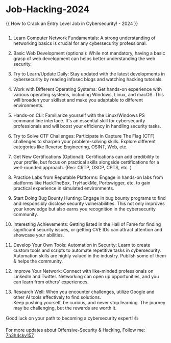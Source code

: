 # Job-Hacking-2024

{{ How to Crack an Entry Level Job in Cybersecurity! - 2024 }}

<img src="">


1. Learn Computer Network Fundamentals: 
A strong understanding of networking basics is crucial for any cybersecurity professional. 

2. Basic Web Development (optional): 
While not mandatory, having a basic grasp of web development can helps better understanding the web security.

3. Try to Learn/Update Daily:
Stay updated with the latest developments in cybersecurity by reading infosec blogs and watching hacking tutorials

4. Work with Different Operating Systems: 
Get hands-on  experience with various operating systems, including Windows, Linux,  and macOS. This will broaden your skillset and make you adaptable to  different environments.

5. Hands-on CLI: 
Familiarize yourself with the Linux/Windows PS command line interface. It's an essential skill for cybersecurity professionals and will boost your efficiency in handling security tasks.

6. Try to Solve CTF Challenges: 
Participate in Capture The Flag (CTF) challenges to sharpen your problem-solving skills. Explore different categories like Reverse Engineering, OSINT,  Web, etc.

7. Get New Certifications (Optional): 
Certifications can add credibility to your profile, but focus on practical skills alongside certifications for a well-rounded approach. (Rec: CRTP, OSCP, CPTS, etc. )

8. Practice Labs from Reputable Platforms:
Engage in hands-on labs from platforms like HackTheBox, TryHackMe, Portswigger, etc. to gain practical experience in simulated environments.

9. Start Doing Bug Bounty Hunting: 
Engage in bug bounty programs to find and responsibly disclose security vulnerabilities. This not only improves your knowledge but also earns  you recognition in the cybersecurity community.

10. Interesting Achievements: 
Getting listed  in the Hall of Fame for finding significant security issues, or getting CVE IDs can attract attention and showcase your abilities. 

11. Develop Your Own Tools:
Automation in Security: Learn to create custom tools and scripts to automate repetitive tasks in cybersecurity. Automation skills are highly valued in the industry. Publish some of them & helps the community. 

12. Improve Your Network: 
Connect with like-minded professionals on LinkedIn and Twitter. Networking can open up opportunities, and you can learn from others' experiences.

13. Research Well: 
When you encounter challenges, utilize Google and other AI tools effectively to find solutions.  
Keep pushing yourself, be curious, and never stop learning. The journey  may be challenging, but the rewards are worth it.


Good luck on your path  to becoming a cybersecurity expert! 👍

For more updates about Offensive-Security & Hacking, 
Follow me: <a href="https://twitter.com/7h3h4ckv157">7h3h4ckv157</a>
